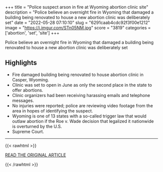 +++
title = "Police suspect arson in fire at Wyoming abortion clinic site"
description = "Police believe an overnight fire in Wyoming that damaged a building being renovated to house a new abortion clinic was deliberately set"
date = "2022-05-28 07:10:10"
slug = "6291caab4cdc92f3f00e1212"
image = "https://i.imgur.com/STn05NM.jpg"
score = "3819"
categories = ['abortion', 'set', 'site']
+++

Police believe an overnight fire in Wyoming that damaged a building being renovated to house a new abortion clinic was deliberately set

## Highlights

- Fire damaged building being renovated to house abortion clinic in Casper, Wyoming.
- Clinic was set to open in June as only the second place in the state to offer abortions.
- Clinic organizers had been receiving harassing emails and telephone messages.
- No injuries were reported; police are reviewing video footage from the area in hopes of identifying the suspect.
- Wyoming is one of 13 states with a so-called trigger law that would outlaw abortion if the Roe v. Wade decision that legalized it nationwide is overturned by the U.S.
- Supreme Court.

---

{{< rawhtml >}}
  <p class="article-category">
    <a target="_blank" href="https://abcnews.go.com/amp/Health/wireStory/fire-damages-wyoming-abortion-clinic-ahead-june-opening-84968253">READ THE ORIGINAL ARTICLE</a>
  </p>
{{< /rawhtml >}}
